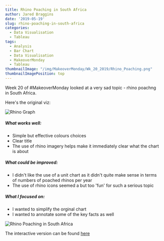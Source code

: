 ```yaml
---
title: Rhino Poaching in South Africa
author: Jared Braggins
date: '2019-05-19'
slug: rhino-poaching-in-south-africa
categories:
  - Data Visualisation
  - Tableau
tags:
  - Analysis
  - Bar Chart
  - Data Visualisation
  - MakeoverMonday
  - Tableau
thumbnailImage: "/img/MakeoverMonday/Wk_20_2019/Rhino_Poaching.png"
thumbnailImagePosition: top
---
```


Week 20 of #MakeoverMonday looked at a very sad topic - rhino poachng in South Africa.

Here's the original viz:

<img src="/img/MakeoverMonday/Wk_20_2019/RhinoGraph-2016Stats-2.jpg" title="Rhino Graph"/>

##### What works well:
- Simple but effective colours choices
- Clear title
- The use of rhino imagery helps make it immediately clear what the chart is about


##### What could be improved:
- I didn't like the use of a unit chart as it didn't quite make sense in terms of numbers of poached rhinos per year
- The use of rhino icons seemed a but too 'fun' for such a serious topic

##### What I focused on:
- I wanted to simplify the orginal chart
- I wanted to annotate some of the key facts as well

<img src="/img/MakeoverMonday/Wk_20_2019/Rhino_Poaching.png" title="Rhino Poaching in South Africa"/>

The interactive version can be found [here](https://public.tableau.com/profile/jared.braggins2936#!/vizhome/Rhinoviz/Dashboard1)
